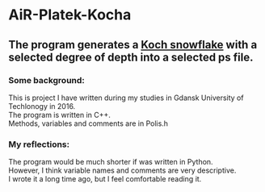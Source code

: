 # AiR-Platek-Kocha

## The program generates a [Koch snowflake](https://en.wikipedia.org/wiki/Koch_snowflake "Wikipedia about Koch snowflake") with a selected degree of depth into a selected ps file.

### Some background:

   This  is project I have written during my studies in Gdansk University of Techlonogy in 2016.  
   The program is written in C++.  
   Methods, variables and comments are in Polis.h  


### My reflections:

   The program would be much shorter if was written in Python.  
   However, I think variable names and comments are very descriptive.  
   I wrote it a long time ago, but I feel comfortable reading it.  